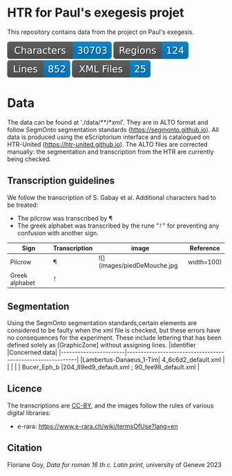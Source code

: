 # HTR for Paul's exegesis projet
 
This repository contains data from the project on Paul's exegesis.

![characters badge](badges/characters.svg) ![regions badge](badges/regions.svg) ![lines badge](badges/lines.svg) ![files badge](badges/files.svg)

# Data

The data can be found at './data/**/*xml'. They are in ALTO format and follow SegmOnto segmentation standards (https://segmonto.github.io). All data is produced using the eScriptorium interface and is catalogued on HTR-United (https://htr-united.github.io). The ALTO files are corrected manually: the segmentation and transcription from the HTR are currently being checked.

## Transcription guidelines

We follow the transcription of S. Gabay et al. Additional characters had to be treated:

- The pilcrow was transcribed by  ¶
- The greek alphabet was transcribed by the rune "ᚠ" for preventing any confusion with another sign.

| Sign         | Transcription | image                                    | Reference                                            |
|--------------|---------------|------------------------------------------|------------------------------------------------------|
| Pilcrow      | ¶             | ![](images/piedDeMouche.jpg | width=100) | [e-rara](https://doi.org/10.3931/e-rara-6338), p. 11 |
|Greek alphabet| ᚠ             |                                          |                                                      |             

## Segmentation 
Using the SegmOnto segmentation standards,certain elements are considered to be faulty when the xml file is checked, but these errors have no consequences for the experiment.
These include lettering that has been defined solely as [GraphicZone] without assigning lines. 
|identifier             |Concerned data|
|-----------------------|------------------------------------------------------------|
|Lambertus-Danaeus_1-Tim| 4_6c6d2_default.xml                                                           |
|                       |                                                            |
|	Bucer_Eph_b             |204_89ed9_default.xml ; 90_fee98_default.xml                |




## Licence 
The transcriptions are [CC-BY](https://creativecommons.org/licenses/by/4.0), and the images follow the rules of various digital libraries:
- e-rara: https://www.e-rara.ch/wiki/termsOfUse?lang=en
  
## Citation
Floriane Goy, _Data for roman 16 th c. Latin print_,  university of Geneve 2023
 
